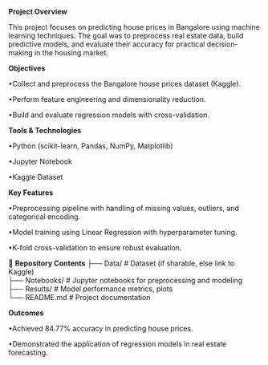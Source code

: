 **Project Overview**

This project focuses on predicting house prices in Bangalore using machine learning techniques. The goal was to preprocess real estate data, build predictive models, and evaluate their accuracy for practical decision-making in the housing market.

**Objectives**

•Collect and preprocess the Bangalore house prices dataset (Kaggle).

•Perform feature engineering and dimensionality reduction.

•Build and evaluate regression models with cross-validation.

**Tools & Technologies**

•Python (scikit-learn, Pandas, NumPy, Matplotlib)

•Jupyter Notebook

•Kaggle Dataset

**Key Features**

•Preprocessing pipeline with handling of missing values, outliers, and categorical encoding.

•Model training using Linear Regression with hyperparameter tuning.

•K-fold cross-validation to ensure robust evaluation.

📂 **Repository Contents**
├── Data/                  # Dataset (if sharable, else link to Kaggle)  
├── Notebooks/             # Jupyter notebooks for preprocessing and modeling  
├── Results/               # Model performance metrics, plots  
└── README.md              # Project documentation  

 **Outcomes**

•Achieved 84.77% accuracy in predicting house prices.

•Demonstrated the application of regression models in real estate forecasting.
